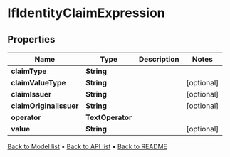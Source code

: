 

# IfIdentityClaimExpression


## Properties

| Name | Type | Description | Notes |
|------------ | ------------- | ------------- | -------------|
|**claimType** | **String** |  |  |
|**claimValueType** | **String** |  |  [optional] |
|**claimIssuer** | **String** |  |  [optional] |
|**claimOriginalIssuer** | **String** |  |  [optional] |
|**operator** | **TextOperator** |  |  |
|**value** | **String** |  |  [optional] |



[Back to Model list](../README.md#documentation-for-models) &#8226; [Back to API list](../README.md#documentation-for-api-endpoints) &#8226; [Back to README](../README.md)


